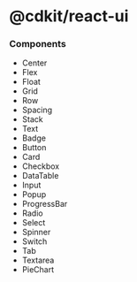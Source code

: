 # @cdkit/react-ui

### Components

- Center
- Flex
- Float
- Grid
- Row
- Spacing
- Stack
- Text
- Badge
- Button
- Card
- Checkbox
- DataTable
- Input
- Popup
- ProgressBar
- Radio
- Select
- Spinner
- Switch
- Tab
- Textarea
- PieChart
